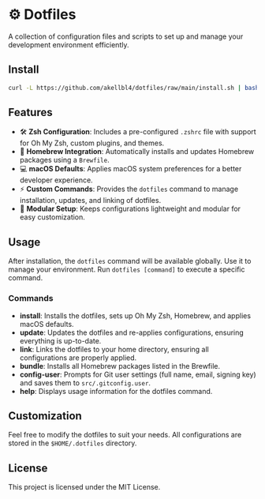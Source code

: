 # ⚙️ Dotfiles

A collection of configuration files and scripts to set up and manage your development environment efficiently.

## Install

```sh
curl -L https://github.com/akellbl4/dotfiles/raw/main/install.sh | bash
```

## Features

- 🛠️ **Zsh Configuration**: Includes a pre-configured `.zshrc` file with support for Oh My Zsh, custom plugins, and themes.
- 🍺 **Homebrew Integration**: Automatically installs and updates Homebrew packages using a `Brewfile`.
- 💻 **macOS Defaults**: Applies macOS system preferences for a better developer experience.
- ⚡ **Custom Commands**: Provides the `dotfiles` command to manage installation, updates, and linking of dotfiles.
- 🧩 **Modular Setup**: Keeps configurations lightweight and modular for easy customization.

## Usage

After installation, the `dotfiles` command will be available globally. Use it to manage your environment.
Run `dotfiles [command]` to execute a specific command.

### Commands

- **install**: Installs the dotfiles, sets up Oh My Zsh, Homebrew, and applies macOS defaults.
- **update**: Updates the dotfiles and re-applies configurations, ensuring everything is up-to-date.
- **link**: Links the dotfiles to your home directory, ensuring all configurations are properly applied.
- **bundle**: Installs all Homebrew packages listed in the Brewfile.
- **config-user**: Prompts for Git user settings (full name, email, signing key) and saves them to `src/.gitconfig.user`.
- **help**: Displays usage information for the dotfiles command.

## Customization

Feel free to modify the dotfiles to suit your needs. All configurations are stored in the `$HOME/.dotfiles` directory.

## License

This project is licensed under the MIT License.

